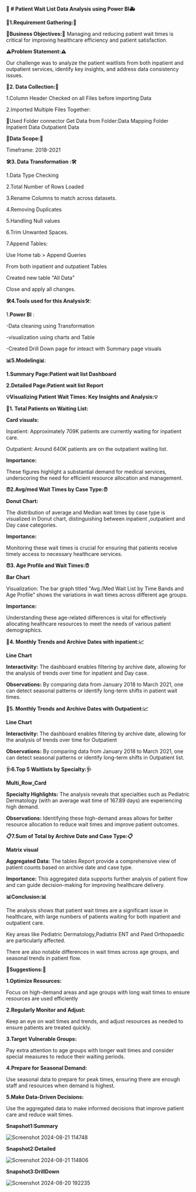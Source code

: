 **🏥 # Patient Wait List Data Analysis using Power BI🚑**

 **📝1.Requirement Gathering:📝** 

**💼Business Objectives:💼**
Managing and reducing patient wait times is critical for improving healthcare efficiency and patient satisfaction. 

**⚠️Problem Statement:⚠️**

Our challenge was to analyze the patient waitlists from both inpatient and outpatient services, identify key insights, and address data consistency issues.

**📂2. Data Collection:📂**

1.Column Header Checked on all Files before importing Data 

2.Imported Multiple Files Together: 

📂Used Folder connector
Get Data from Folder:Data Mapping Folder
Inpatient Data
Outpatient Data

**📅Data Scope:📅**

Timeframe: 2018-2021

**🛠️3. Data Transformation :🛠️**

 1.Data Type Checking

 2.Total Number of Rows Loaded

 3.Rename Columns to match across datasets.

 4.Removing Duplicates

 5.Handling Null values

 6.Trim Unwanted Spaces.

 7.Append Tables:

 Use Home tab > Append Queries

 From both inpatient and outpatient Tables

 Created new table "All Data"

 Close and apply all changes.

**🛠️4.Tools used for this Analysis**🛠️:

 1.**Power BI** :

  -Data cleaning using Transformation

  -visualization using charts and Table

  -Created Drill Down page for inteact with Summary page visuals

**📊5.Modeling📊**:

**1.Summary Page:Patient wait list Dashboard**

**2.Detailed Page:Patient wait list Report**


**💡Visualizing Patient Wait Times: Key Insights and Analysis:💡**

👥**1. Total Patients on Waiting List:**

**Card visuals:**

Inpatient: Approximately 709K patients are currently waiting for inpatient care.

Outpatient: Around 640K patients are on the outpatient waiting list.

**Importance:**

These figures highlight a substantial demand for medical services, underscoring the need for efficient resource allocation and management.

**⏰2.Avg/med Wait Times by Case Type:⏰**

**Donut Chart:**

The distribution of average and Median wait times by case type is visualized in Donut chart, distinguishing between inpatient ,outpatient and Day case categories.

**Importance:**

Monitoring these wait times is crucial for ensuring that patients receive timely access to necessary healthcare services.

**⏰3. Age Profile and Wait Times:⏰**

**Bar Chart**

Visualization: The bar graph titled "Avg./Med Wait List by Time Bands and Age Profile" shows the variations in wait times across different age groups.

**Importance:**

 Understanding these age-related differences is vital for effectively allocating healthcare resources to meet the needs of various patient demographics.

**📅4. Monthly Trends and Archive Dates with inpatient:📈**

**Line Chart**

**Interactivity:** The dashboard enables filtering by archive date, allowing for the analysis of trends over time for inpatient and Day case.

**Observations:** By comparing data from January 2018 to March 2021, one can detect seasonal patterns or identify long-term shifts in patient wait times.

**📅5. Monthly Trends and Archive Dates with Outpatient:📈**

**Line Chart**

**Interactivity:** The dashboard enables filtering by archive date, allowing for the analysis of trends over time for Outpatient 

**Observations:** By comparing data from January 2018 to March 2021, one can detect seasonal patterns or identify long-term shifts in Outpatient list.

**🩺6.Top 5 Waitlists by Specialty:🩺**

**Multi_Row_Card**

**Specialty Highlights:** The analysis reveals that specialties such as Pediatric Dermatology (with an average wait time of 167.89 days) are experiencing high demand.

**Observations:** Identifying these high-demand areas allows for better resource allocation to reduce wait times and improve patient outcomes.

**📋7.Sum of Total by Archive Date and Case Type:📋**

**Matrix visual**

**Aggregated Data:** The tables Report provide a comprehensive view of patient counts based on archive date and case type.

**Importance:** This aggregated data supports further analysis of patient flow and can guide decision-making for improving healthcare delivery.

**📊Conclusion:📊**

The analysis shows that patient wait times are a significant issue in healthcare, with large numbers of patients waiting for both inpatient and outpatient care. 

Key areas like Pediatric Dermatology,Padiatrix ENT and Paed Orthopaedic are particularly affected. 

There are also notable differences in wait times across age groups, and seasonal trends in patient flow.


**📝Suggestions:📝**

**1.Optimize Resources:**

Focus on high-demand areas and age groups with long wait times to ensure resources are used efficiently

**2.Regularly Monitor and Adjust:**

Keep an eye on wait times and trends, and adjust resources as needed to ensure patients are treated quickly.

**3.Target Vulnerable Groups:**

Pay extra attention to age groups with longer wait times and consider special measures to reduce their waiting periods.

**4.Prepare for Seasonal Demand:**

Use seasonal data to prepare for peak times, ensuring there are enough staff and resources when demand is highest.

**5.Make Data-Driven Decisions:**

Use the aggregated data to make informed decisions that improve patient care and reduce wait times.




**Snapshot1:Summary**

![Screenshot 2024-08-21 114748](https://github.com/user-attachments/assets/cad41c9b-4cba-4a36-88c7-d223c3008140)



**Snapshot2:Detailed**

![Screenshot 2024-08-21 114806](https://github.com/user-attachments/assets/7eb97c73-3f4d-4f48-b167-b85ea75df0d2)


**Snapshot3:DrillDown**

![Screenshot 2024-08-20 192235](https://github.com/user-attachments/assets/c78a9bdb-7bdc-4601-b80d-78201c325f58)
